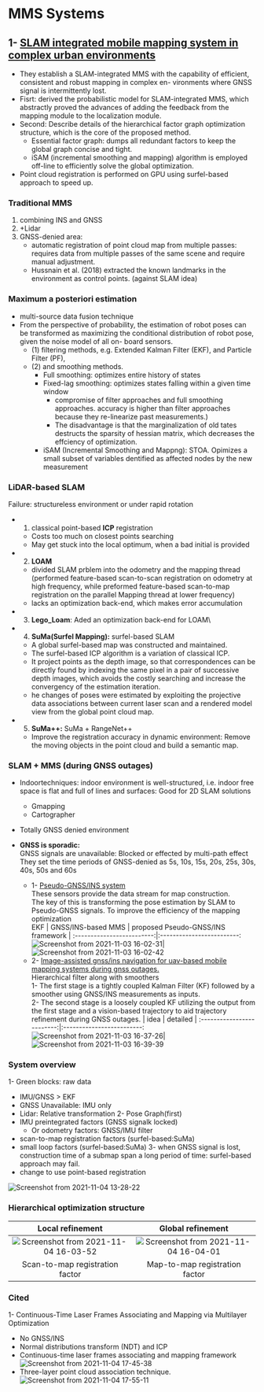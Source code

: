 # MMS Systems


## 1- [SLAM integrated mobile mapping system in complex urban environments](https://www.sciencedirect.com/science/article/pii/S0924271620301386)
* They establish a SLAM-integrated MMS with the capability of efficient, consistent and robust mapping in complex en- vironments where GNSS signal is intermittently lost.
* Fisrt: derived the probabilistic model for SLAM-integrated MMS, which abstractly proved the advances of adding the feedback from the mapping module to the localization module.
* Second: Describe details of the hierarchical factor graph optimization structure, which is the core of the proposed method.
  * Essential factor graph: dumps all redundant factors to keep the global graph concise and tight.
  * iSAM (incremental smoothing and mapping) algorithm is employed off-line to efficiently solve the global optimization.
* Point cloud registration is performed on GPU using surfel-based approach to speed up.
### Traditional MMS
1. combining INS and GNSS
2. +Lidar
3. GNSS-denied area: 
   * automatic registration of point cloud map from multiple passes: requires data from multiple passes of the same scene and require manual adjustment.
   * Hussnain et al. (2018) extracted the known landmarks in the environment as control points. (against SLAM idea)

### Maximum a posteriori estimation  
* multi-source data fusion technique 
* From the perspective of probability, the estimation of robot poses can be transformed as maximizing the conditional distribution of robot pose, given the noise model of all on- board sensors.
  * (1) filtering methods, e.g. Extended Kalman Filter (EKF), and Particle Filter (PF), 
  * (2) and smoothing methods.
    * Full smoothing: optimizes entire history of states
    * Fixed-lag smoothing: optimizes states falling within a given time window 
      * compromise of filter approaches and full smoothing approaches. accuracy is higher than filter approaches because they re-linearize past measurements.)
      * The disadvantage is that the marginalization of old tates destructs the sparsity of hessian matrix, which decreases the effciency of optimization.
    * iSAM (Incremental Smoothing and Mappng): STOA. Opimizes a small subset of variables dentified as affected nodes by the new measurement
### LiDAR-based SLAM
Failure: structureless environment or under rapid rotation
* 1. classical point-based **ICP** registration
  * Costs too much on closest points searching
  * May get stuck into the local optimum, when a bad initial is provided
 * 2. **LOAM**
   *  divided SLAM prblem into the odometry and the mapping thread (performed feature-based scan-to-scan registration on odometry at high frequency, while preformed feature-based scan-to-map registration on the parallel Mapping thread at lower frequency)
   *  lacks an optimization back-end, which makes error accumulation
 * 3. **Lego_Loam**: Aded an optimization back-end for LOAM\
 * 4. **SuMa(Surfel Mapping):** surfel-based SLAM
   * A global surfel-based map was constructed and maintained. 
   * The surfel-based ICP algorithm is a variation of classical ICP.
   * It project points as the depth image, so that correspondences can be directly found by indexing the same pixel in a pair of successive depth images, which avoids the costly searching and increase the convergency of the estimation iteration.
   * he changes of poses were estimated by exploiting the projective data associations between current laser scan and a rendered model view from the global point cloud map.
 * 5. **SuMa++:** SuMa + RangeNet++
   * Improve the registration accuracy in dynamic environment: Remove the moving objects in the point cloud and build a semantic map.
 ### SLAM + MMS  (during GNSS outages)
 * Indoortechniques: indoor environment is well-structured, i.e. indoor free space is flat and full of lines and surfaces: Good for 2D SLAM solutions
   * Gmapping
   * Cartographer
 * Totally GNSS denied environment
 * **GNSS is sporadic:**  
   GNSS signals are unavailable: Blocked or effected by multi-path effect  
   They set the time periods of GNSS-denied as 5s, 10s, 15s, 20s, 25s, 30s, 40s, 50s and 60s  
   
   *  1- [Pseudo-GNSS/INS system](https://ieeexplore.ieee.org/document/8373382)  
      These sensors provide the data stream for map construction.  
      The key of this is transforming the pose estimation by SLAM to Pseudo-GNSS signals. To improve the efficiency of the mapping optimization  
      EKF
      |  GNSS/INS-based MMS             |  proposed Pseudo-GNSS/INS framework |
      :-------------------------:|:-------------------------:
      ![Screenshot from 2021-11-03 16-02-31](https://user-images.githubusercontent.com/46463022/140184443-3b8f3481-2f95-4d69-a818-c4259cef2dc6.png)|![Screenshot from 2021-11-03 16-02-42](https://user-images.githubusercontent.com/46463022/140184454-d1be3b14-8c4e-4354-9322-77d27b547681.png)
   *  2- [Image-assisted gnss/ins navigation for uav-based mobile mapping systems during gnss outages.](https://ieeexplore.ieee.org/stamp/stamp.jsp?tp=&arnumber=8373409)  
       Hierarchical filter along with smoothers  
       1- The first stage is a tightly coupled Kalman Filter (KF) followed by a smoother using GNSS/INS measurements as inputs.  
       2- The second stage is a loosely coupled KF utilizing the output from the first stage and a vision-based trajectory to aid trajectory refinement during GNSS outages.
       |  idea             |  detailed  |
       :-------------------------:|:-------------------------:
       ![Screenshot from 2021-11-03 16-37-26](https://user-images.githubusercontent.com/46463022/140188949-aaae8e23-79b2-4b51-a113-68c2f4cac4c7.png)|![Screenshot from 2021-11-03 16-39-39](https://user-images.githubusercontent.com/46463022/140189224-7c159643-ddfc-435b-94a0-990b828e97be.png)
### System overview   
1- Green blocks: raw data  
   * IMU/GNSS > EKF 
   * GNSS Unavailable: IMU only
   * Lidar: Relative transformation
2- Pose Graph(first)
   * IMU preintegrated factors (GNSS signalk locked)
     * Or odometry factors: GNSS/IMU filter
   * scan-to-map registration factors (surfel-based:SuMa)
   * small loop factors (surfel-based:SuMa)
3- when GNSS signal is lost, construction time of a submap span a long period of time:  surfel-based approach may fail.
   * change to use point-based registration
   
   ![Screenshot from 2021-11-04 13-28-22](https://user-images.githubusercontent.com/46463022/140389526-c8b06632-ff8d-4bdf-a092-7f84eb2225c7.png)
### Hierarchical optimization structure
 | Local refinement | Global refinement |
 :-------------------------:|:-------------------------:
 ![Screenshot from 2021-11-04 16-03-52](https://user-images.githubusercontent.com/46463022/140411779-d6c1dbf4-c060-4eb6-9a28-711bbcc5d535.png)|![Screenshot from 2021-11-04 16-04-01](https://user-images.githubusercontent.com/46463022/140411795-ee84bece-1065-4a4c-b3a5-7c4ad9a0a28c.png)
 Scan-to-map registration factor|Map-to-map registration factor
 
 ### Cited
 
 1- Continuous-Time Laser Frames Associating and Mapping via Multilayer Optimization  
 *  No GNSS/INS
 *  Normal distributions transform (NDT) and ICP  
 *  Continuous-time laser frames associating and mapping framework
    ![Screenshot from 2021-11-04 17-45-38](https://user-images.githubusercontent.com/46463022/140424670-e4938714-3fad-4505-b7ba-04f014b2421e.png)
 * Three-layer point cloud association technique.
    ![Screenshot from 2021-11-04 17-55-11](https://user-images.githubusercontent.com/46463022/140425701-038f143f-ac75-485a-9d94-4ea97809fc00.png)




